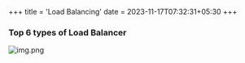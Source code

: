 +++
title = 'Load Balancing'
date = 2023-11-17T07:32:31+05:30
+++



### Top 6 types of Load Balancer
![img.png](/images/img8.png)